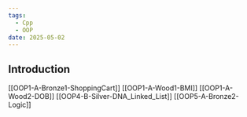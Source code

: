 ```yaml
---
tags:
  - Cpp
  - OOP
date: 2025-05-02
---
```

## Introduction 
[[OOP1-A-Bronze1-ShoppingCart]]
[[OOP1-A-Wood1-BMI]]
[[OOP1-A-Wood2-DOB]]
[[OOP4-B-Silver-DNA_Linked_List]]
[[OOP5-A-Bronze2-Logic]]
